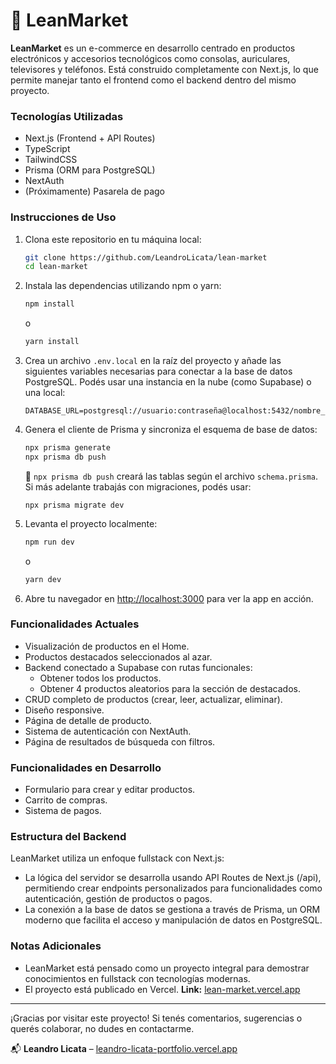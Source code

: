 # 🛒 LeanMarket

**LeanMarket** es un e-commerce en desarrollo centrado en productos electrónicos y accesorios tecnológicos como consolas, auriculares, televisores y teléfonos. Está construido completamente con Next.js, lo que permite manejar tanto el frontend como el backend dentro del mismo proyecto.

### Tecnologías Utilizadas

- Next.js (Frontend + API Routes)
- TypeScript
- TailwindCSS
- Prisma (ORM para PostgreSQL)
- NextAuth
- (Próximamente) Pasarela de pago

### Instrucciones de Uso

1. Clona este repositorio en tu máquina local:

   ```bash
   git clone https://github.com/LeandroLicata/lean-market
   cd lean-market
   ```

2. Instala las dependencias utilizando npm o yarn:

   ```bash
   npm install
   ```

   o

   ```bash
   yarn install
   ```

3. Crea un archivo `.env.local` en la raíz del proyecto y añade las siguientes variables necesarias para conectar a la base de datos PostgreSQL. Podés usar una instancia en la nube (como Supabase) o una local:

   ```env
   DATABASE_URL=postgresql://usuario:contraseña@localhost:5432/nombre_basedatos
   ```

4. Genera el cliente de Prisma y sincroniza el esquema de base de datos:

   ```bash
   npx prisma generate
   npx prisma db push
   ```

   📌 `npx prisma db push` creará las tablas según el archivo `schema.prisma`. Si más adelante trabajás con migraciones, podés usar: 
   
   ```
   npx prisma migrate dev
   ```

5. Levanta el proyecto localmente:

   ```bash
   npm run dev
   ```

   o

   ```bash
   yarn dev
   ```

6. Abre tu navegador en [http://localhost:3000](http://localhost:3000) para ver la app en acción.

### Funcionalidades Actuales

- Visualización de productos en el Home.
- Productos destacados seleccionados al azar.
- Backend conectado a Supabase con rutas funcionales:
  - Obtener todos los productos.
  - Obtener 4 productos aleatorios para la sección de destacados.
- CRUD completo de productos (crear, leer, actualizar, eliminar).
- Diseño responsive.
- Página de detalle de producto.
- Sistema de autenticación con NextAuth.
- Página de resultados de búsqueda con filtros.

### Funcionalidades en Desarrollo

- Formulario para crear y editar productos.
- Carrito de compras.
- Sistema de pagos.

### Estructura del Backend

LeanMarket utiliza un enfoque fullstack con Next.js:

- La lógica del servidor se desarrolla usando API Routes de Next.js (/api), permitiendo crear endpoints personalizados para funcionalidades como autenticación, gestión de productos o pagos.
- La conexión a la base de datos se gestiona a través de Prisma, un ORM moderno que facilita el acceso y manipulación de datos en PostgreSQL.

### Notas Adicionales

- LeanMarket está pensado como un proyecto integral para demostrar conocimientos en fullstack con tecnologías modernas.
- El proyecto está publicado en Vercel. **Link:** [lean-market.vercel.app](https://lean-market.vercel.app/)

---

¡Gracias por visitar este proyecto! Si tenés comentarios, sugerencias o querés colaborar, no dudes en contactarme.

📬 **Leandro Licata** – [leandro-licata-portfolio.vercel.app](https://leandro-licata-portfolio.vercel.app/)
